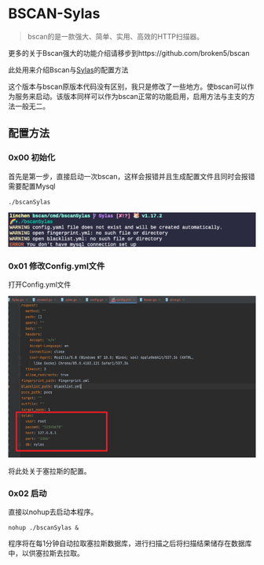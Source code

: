 # BSCAN-Sylas

> bscan的是一款强大、简单、实用、高效的HTTP扫描器。

更多的关于Bscan强大的功能介绍请移步到https://github.com/broken5/bscan

此处用来介绍Bscan与[Sylas](https://github.com/Acmesec/Sylas)的配置方法

这个版本与bscan原版本代码没有区别，我只是修改了一些地方。使bscan可以作为服务来启动。该版本同样可以作为bscan正常的功能启用，启用方法与主支的方法一般无二。

## 配置方法

### 0x00 初始化

首先是第一步，直接启动一次bscan，这样会报错并且生成配置文件且同时会报错需要配置Mysql

```shell
./bscanSylas
```



![](img/1.png)



### 0x01 修改Config.yml文件

打开Config.yml文件

![](img/2.png)

将此处关于塞拉斯的配置。

### 0x02 启动

直接以nohup去启动本程序。

```shell
nohup ./bscanSylas &
```

程序将在每1分钟自动拉取塞拉斯数据库，进行扫描之后将扫描结果储存在数据库中，以供塞拉斯去拉取。

